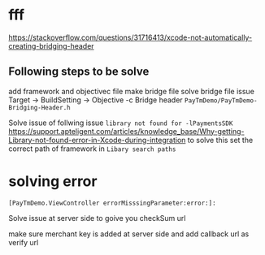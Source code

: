 #  fff

https://stackoverflow.com/questions/31716413/xcode-not-automatically-creating-bridging-header


## Following steps to be solve 

   add framework and objectivec file 
    make bridge file
    solve bridge file issue 
    Target -> BuildSetting -> Objective -c Bridge header  `PayTmDemo/PayTmDemo-Bridging-Header.h `


Solve issue of  follwing issue 
`library not found for -lPaymentsSDK`
https://support.apteligent.com/articles/knowledge_base/Why-getting-Library-not-found-error-in-Xcode-during-integration
to solve this set the correct path of framework in `Libary search paths`



# solving error

`[PayTmDemo.ViewController errorMisssingParameter:error:]:`


Solve issue at server side to goive you checkSum url

make sure merchant key is added at server side 
and add callback url as verify url 

